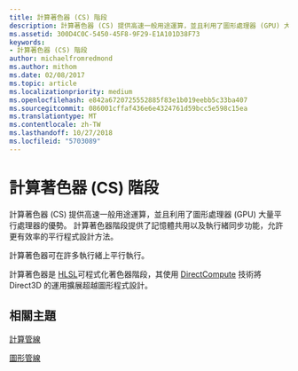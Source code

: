 ```yaml
---
title: 計算著色器 (CS) 階段
description: 計算著色器 (CS) 提供高速一般用途運算，並且利用了圖形處理器 (GPU) 大量平行處理器的優勢。
ms.assetid: 300D4C0C-5450-45F8-9F29-E1A101D38F73
keywords:
- 計算著色器 (CS) 階段
author: michaelfromredmond
ms.author: mithom
ms.date: 02/08/2017
ms.topic: article
ms.localizationpriority: medium
ms.openlocfilehash: e842a6720725552885f83e1b019eebb5c33ba407
ms.sourcegitcommit: 086001cffaf436e6e4324761d59bcc5e598c15ea
ms.translationtype: MT
ms.contentlocale: zh-TW
ms.lasthandoff: 10/27/2018
ms.locfileid: "5703089"
---
```

# <a name="compute-shader-cs-stage"></a>計算著色器 (CS) 階段


計算著色器 (CS) 提供高速一般用途運算，並且利用了圖形處理器 (GPU) 大量平行處理器的優勢。 計算著色器階段提供了記憶體共用以及執行緒同步功能，允許更有效率的平行程式設計方法。

計算著色器可在許多執行緒上平行執行。

計算著色器是 [HLSL](https://msdn.microsoft.com/library/windows/desktop/bb509561)可程式化著色器階段，其使用 [DirectCompute](http://go.microsoft.com/fwlink/p/?linkid=209544) 技術將 Direct3D 的運用擴展超越圖形程式設計。

## <a name="span-idrelated-topicsspanrelated-topics"></a><span id="related-topics"></span>相關主題


[計算管線](compute-pipeline.md)

[圖形管線](graphics-pipeline.md)

 

 




